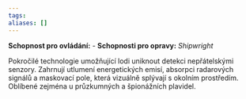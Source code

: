 ```yaml
---
tags: 
aliases: []
---
```

**Schopnost pro ovládání:** -
**Schopnosti pro opravy:**  *Shipwright*

Pokročilé technologie umožňující lodi uniknout detekci nepřátelskými senzory. Zahrnují utlumení energetických emisí, absorpci radarových signálů a maskovací pole, která vizuálně splývají s okolním prostředím. Oblíbené zejména u průzkumných a špionážních plavidel.
